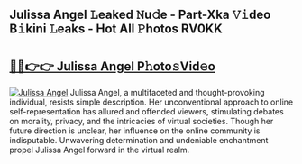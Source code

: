 ## Julissa Angel 𝙻eaked 𝙽u𝚍e - Part-Xka 𝚅𝚒deo B𝚒kini 𝙻eaks - Hot All 𝙿hotos RV0KK

# <h2><a href="http://ld7e97.urlbe.top/?page=Julissa+Angel">🔗🔗👉👉 Julissa Angel P𝚑oto𝚜Vid𝚎o</a></h2>

[![Julissa Angel](https://i.imgur.com/eBuTRDB.gif)](http://ld7e97.urlbe.top/?page=Julissa+Angel)
Julissa Angel, a multifaceted and thought-provoking individual, resists simple description. Her unconventional approach to online self-representation has allured and offended viewers, stimulating debates on morality, privacy, and the intricacies of virtual societies. Though her future direction is unclear, her influence on the online community is indisputable. Unwavering determination and undeniable enchantment propel Julissa Angel forward in the virtual realm.
